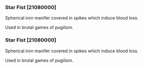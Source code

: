 ### Star Fist [21080000]

Spherical iron manifer covered in spikes which induce blood loss.

Used in brutal games of pugilism.### Star Fist [21080000]

Spherical iron manifer covered in spikes which induce blood loss.

Used in brutal games of pugilism.